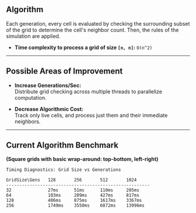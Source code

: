 ## Algorithm

Each generation, every cell is evaluated by checking the surrounding subset of the grid to determine the cell's neighbor count. Then, the rules of the simulation are applied.

- **Time complexity to process a grid of size `[n, n]`:** `O(n^2)`

---

## Possible Areas of Improvement

- **Increase Generations/Sec:**  
  Distribute grid checking across multiple threads to parallelize computation.

- **Decrease Algorithmic Cost:**  
  Track only live cells, and process just them and their immediate neighbors.

---

## Current Algorithm Benchmark  
**(Square grids with basic wrap-around: top-bottom, left-right)**

```
Timing Diagnostics: Grid Size vs Generations

GridSize\Gens   128       256       512       1024
-------------------------------------------------------
32              27ms      51ms      110ms     205ms
64              103ms     209ms     427ms     817ms
128             406ms     875ms     1617ms    3367ms
256             1749ms    3550ms    6872ms    13996ms
```
